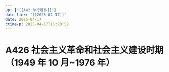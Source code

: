 ```yaml
---
up: ["[[A42 单行著作]]"]
date-link: "[[2025-04-17]]"
date: 2025-04-17
ctime-p: 2025-04-17T15:28:52
---
```


# A426 社会主义革命和社会主义建设时期（1949 年 10 月~1976 年）
